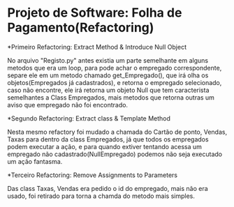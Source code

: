 # Projeto de Software: Folha de Pagamento(Refactoring)

*Primeiro Refactoring: Extract Method & Introduce Null Object

  No arquivo "Registo.py" antes existia um parte semelhante em alguns metodos que era um loop, para pode achar o empregado correspondente, separe ele em um metodo chamado get_Empregado(),  que irá olha os objetos(Empregados já cadastrados), e retorna o empregado selecionado, caso não encontre, ele irá retorna um objeto Null que tem caracterista semelhantes a Class Empregados, mais metodos que retorna outras um aviso que empregado não foi encontrado.
  
*Segundo Refactoring: Extract class & Template Method

  Nesta mesmo refactory foi mudado a chamada do Cartão de ponto, Vendas, Taxas para dentro da class Empregados, já que todos os empregados podem executar a ação, e para quando extiver tentando acessa um empregado não cadastrado(NullEmpregado) podemos não seja executado um ação fantasma.

*Terceiro Refactoring: Remove Assignments to Parameters

  Das class Taxas, Vendas era pedido o id do empregado, mais não era usado, foi retirado para torna a chamda do metodo mais simples.
